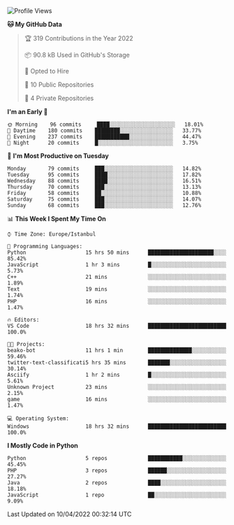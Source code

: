 <!--START_SECTION:waka-->
![Profile Views](http://img.shields.io/badge/Profile%20Views-6-blue)

**🐱 My GitHub Data** 

> 🏆 319 Contributions in the Year 2022
 > 
> 📦 90.8 kB Used in GitHub's Storage 
 > 
> 💼 Opted to Hire
 > 
> 📜 10 Public Repositories 
 > 
> 🔑 4 Private Repositories  
 > 
**I'm an Early 🐤** 

```text
🌞 Morning    96 commits     ████░░░░░░░░░░░░░░░░░░░░░   18.01% 
🌆 Daytime    180 commits    ████████░░░░░░░░░░░░░░░░░   33.77% 
🌃 Evening    237 commits    ███████████░░░░░░░░░░░░░░   44.47% 
🌙 Night      20 commits     █░░░░░░░░░░░░░░░░░░░░░░░░   3.75%

```
📅 **I'm Most Productive on Tuesday** 

```text
Monday       79 commits     ███░░░░░░░░░░░░░░░░░░░░░░   14.82% 
Tuesday      95 commits     ████░░░░░░░░░░░░░░░░░░░░░   17.82% 
Wednesday    88 commits     ████░░░░░░░░░░░░░░░░░░░░░   16.51% 
Thursday     70 commits     ███░░░░░░░░░░░░░░░░░░░░░░   13.13% 
Friday       58 commits     ██░░░░░░░░░░░░░░░░░░░░░░░   10.88% 
Saturday     75 commits     ███░░░░░░░░░░░░░░░░░░░░░░   14.07% 
Sunday       68 commits     ███░░░░░░░░░░░░░░░░░░░░░░   12.76%

```


📊 **This Week I Spent My Time On** 

```text
⌚︎ Time Zone: Europe/Istanbul

💬 Programming Languages: 
Python                   15 hrs 50 mins      █████████████████████░░░░   85.42% 
JavaScript               1 hr 3 mins         █░░░░░░░░░░░░░░░░░░░░░░░░   5.73% 
C++                      21 mins             ░░░░░░░░░░░░░░░░░░░░░░░░░   1.89% 
Text                     19 mins             ░░░░░░░░░░░░░░░░░░░░░░░░░   1.74% 
PHP                      16 mins             ░░░░░░░░░░░░░░░░░░░░░░░░░   1.47%

🔥 Editors: 
VS Code                  18 hrs 32 mins      █████████████████████████   100.0%

🐱‍💻 Projects: 
beako-bot                11 hrs 1 min        ██████████████░░░░░░░░░░░   59.46% 
twitter-text-classificati5 hrs 35 mins       ███████░░░░░░░░░░░░░░░░░░   30.14% 
Asciify                  1 hr 2 mins         █░░░░░░░░░░░░░░░░░░░░░░░░   5.61% 
Unknown Project          23 mins             ░░░░░░░░░░░░░░░░░░░░░░░░░   2.15% 
game                     16 mins             ░░░░░░░░░░░░░░░░░░░░░░░░░   1.47%

💻 Operating System: 
Windows                  18 hrs 32 mins      █████████████████████████   100.0%

```

**I Mostly Code in Python** 

```text
Python                   5 repos             ███████████░░░░░░░░░░░░░░   45.45% 
PHP                      3 repos             ██████░░░░░░░░░░░░░░░░░░░   27.27% 
Java                     2 repos             ████░░░░░░░░░░░░░░░░░░░░░   18.18% 
JavaScript               1 repo              ██░░░░░░░░░░░░░░░░░░░░░░░   9.09%

```



 Last Updated on 10/04/2022 00:32:14 UTC
<!--END_SECTION:waka-->

<!--
**3nws/3nws** is a ✨ _special_ ✨ repository because its `README.md` (this file) appears on your GitHub profile.

Here are some ideas to get you started:

- 🔭 I’m currently working on ...
- 🌱 I’m currently learning ...
- 👯 I’m looking to collaborate on ...
- 🤔 I’m looking for help with ...
- 💬 Ask me about ...
- 📫 How to reach me: ...
- 😄 Pronouns: ...
- ⚡ Fun fact: ...
-->
